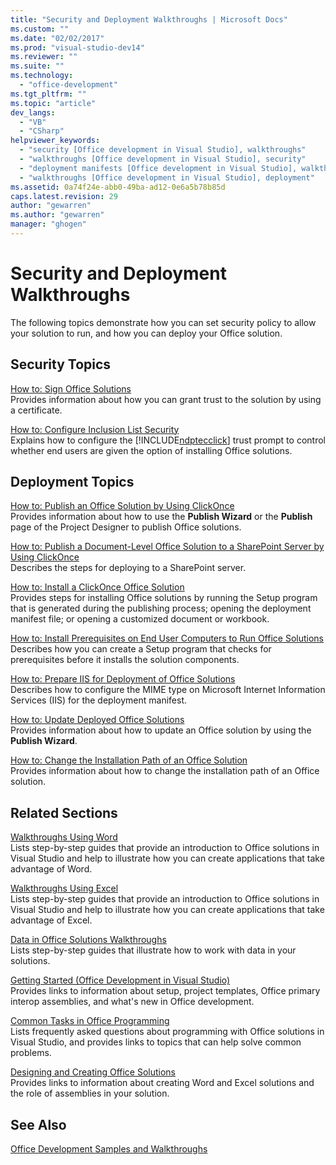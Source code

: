 ```yaml
---
title: "Security and Deployment Walkthroughs | Microsoft Docs"
ms.custom: ""
ms.date: "02/02/2017"
ms.prod: "visual-studio-dev14"
ms.reviewer: ""
ms.suite: ""
ms.technology: 
  - "office-development"
ms.tgt_pltfrm: ""
ms.topic: "article"
dev_langs: 
  - "VB"
  - "CSharp"
helpviewer_keywords: 
  - "security [Office development in Visual Studio], walkthroughs"
  - "walkthroughs [Office development in Visual Studio], security"
  - "deployment manifests [Office development in Visual Studio], walkthroughs"
  - "walkthroughs [Office development in Visual Studio], deployment"
ms.assetid: 0a74f24e-abb0-49ba-ad12-0e6a5b78b85d
caps.latest.revision: 29
author: "gewarren"
ms.author: "gewarren"
manager: "ghogen"
---
```

# Security and Deployment Walkthroughs
  The following topics demonstrate how you can set security policy to allow your solution to run, and how you can deploy your Office solution.  
  
## Security Topics  
 [How to: Sign Office Solutions](../vsto/how-to-sign-office-solutions.md)  
 Provides information about how you can grant trust to the solution by using a certificate.  
  
 [How to: Configure Inclusion List Security](../vsto/how-to-configure-inclusion-list-security.md)  
 Explains how to configure the [!INCLUDE[ndptecclick](../vsto/includes/ndptecclick-md.md)] trust prompt to control whether end users are given the option of installing Office solutions.  
  
## Deployment Topics  
 [How to: Publish an Office Solution by Using ClickOnce](http://msdn.microsoft.com/en-us/2b6c247e-bc04-4ce4-bb64-c4e79bb3d5b8)  
 Provides information about how to use the **Publish Wizard** or the **Publish** page of the Project Designer to publish Office solutions.  
  
 [How to: Publish a Document-Level Office Solution to a SharePoint Server by Using ClickOnce](http://msdn.microsoft.com/en-us/2408e809-fb78-42a1-9152-00afa1522e58)  
 Describes the steps for deploying to a SharePoint server.  
  
 [How to: Install a ClickOnce Office Solution](http://msdn.microsoft.com/en-us/14702f48-9161-4190-994c-78211fe18065)  
 Provides steps for installing Office solutions by running the Setup program that is generated during the publishing process; opening the deployment manifest file; or opening a customized document or workbook.  
  
 [How to: Install Prerequisites on End User Computers to Run Office Solutions](http://msdn.microsoft.com/en-us/74dd2c52-838f-4abf-b2b4-4d7b0c2a0a98)  
 Describes how you can create a Setup program that checks for prerequisites before it installs the solution components.  
  
 [How to: Prepare IIS for Deployment of Office Solutions](http://msdn.microsoft.com/en-us/f62bce70-81d4-4f8b-86e6-2f2afec5d9b4)  
 Describes how to configure the MIME type on Microsoft Internet Information Services (IIS) for the deployment manifest.  
  
 [How to: Update Deployed Office Solutions](http://msdn.microsoft.com/en-us/be96db53-b6ea-46ab-b8d9-b76b098b3b13)  
 Provides information about how to update an Office  solution by using the **Publish Wizard**.  
  
 [How to: Change the Installation Path of an Office Solution](http://msdn.microsoft.com/en-us/d0eaa07b-2d72-4902-899f-2f9fb165b8fd)  
 Provides information about how to change the installation path of an Office  solution.  
  
## Related Sections  
 [Walkthroughs Using Word](../vsto/walkthroughs-using-word.md)  
 Lists step-by-step guides that provide an introduction to Office solutions in Visual Studio and help to illustrate how you can create applications that take advantage of Word.  
  
 [Walkthroughs Using Excel](../vsto/walkthroughs-using-excel.md)  
 Lists step-by-step guides that provide an introduction to Office solutions in Visual Studio and help to illustrate how you can create applications that take advantage of Excel.  
  
 [Data in Office Solutions Walkthroughs](../vsto/data-in-office-solutions-walkthroughs.md)  
 Lists step-by-step guides that illustrate how to work with data in your solutions.  
  
 [Getting Started &#40;Office Development in Visual Studio&#41;](../vsto/getting-started-office-development-in-visual-studio.md)  
 Provides links to information about setup, project templates, Office primary interop assemblies, and what's new in Office development.  
  
 [Common Tasks in Office Programming](../vsto/common-tasks-in-office-programming.md)  
 Lists frequently asked questions about programming with Office solutions in Visual Studio, and provides links to topics that can help solve common problems.  
  
 [Designing and Creating Office Solutions](../vsto/designing-and-creating-office-solutions.md)  
 Provides links to information about creating Word and Excel solutions and the role of assemblies in your solution.  
  
## See Also  
 [Office Development Samples and Walkthroughs](../vsto/office-development-samples-and-walkthroughs.md)  
  
  
